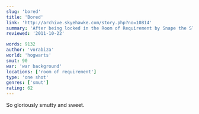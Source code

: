 ```yaml
---
slug: 'bored'
title: 'Bored'
link: 'http://archive.skyehawke.com/story.php?no=10814'
summary: 'After being locked in the Room of Requirement by Snape the Slytherins and Gryffindors are bored, so Harry is encouraged to tell the others a sexual fantasy that becomes a little more romantic than they are expecting.'
reviewed: '2011-10-22'

words: 9132
author: 'vorabiza'
world: 'hogwarts'
smut: 90
war: 'war background'
locations: ['room of requirement']
type: 'one shot'
genres: ['smut']
rating: 62
---
```


So gloriously smutty and sweet.
